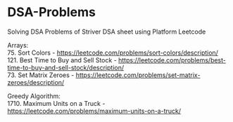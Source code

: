 # DSA-Problems
Solving DSA Problems of Striver DSA sheet using Platform Leetcode

Arrays:<br>
75. Sort Colors - https://leetcode.com/problems/sort-colors/description/<br> 
121. Best Time to Buy and Sell Stock - https://leetcode.com/problems/best-time-to-buy-and-sell-stock/description/<br> 
73. Set Matrix Zeroes - https://leetcode.com/problems/set-matrix-zeroes/description/<br>

Greedy Algorithm:<br>
1710. Maximum Units on a Truck - https://leetcode.com/problems/maximum-units-on-a-truck/

    
